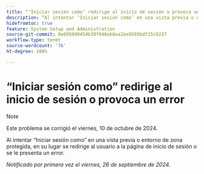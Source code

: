 ```yaml
---
title: “‘Iniciar sesión como’ redirige al inicio de sesión o provoca un error”
description: “Al intentar ‘Iniciar sesión como’ en una vista previa o entorno de zona protegida, en su lugar se redirige al usuario a la página de inicio de sesión o se le presenta un error”.
hidefromtoc: true
feature: System Setup and Administration
source-git-commit: 8e095890454b39f046eb8ea2ee9505bdf25c8237
workflow-type: tm+mt
source-wordcount: '76'
ht-degree: 100%

---
```



# “Iniciar sesión como” redirige al inicio de sesión o provoca un error

>[!NOTE]
>
>Este problema se corrigió el viernes, 10 de octubre de 2024.

Al intentar “Iniciar sesión como” en una vista previa o entorno de zona protegida, en su lugar se redirige al usuario a la página de inicio de sesión o se le presenta un error.

_Notificado por primera vez el viernes, 26 de septiembre de 2024._
